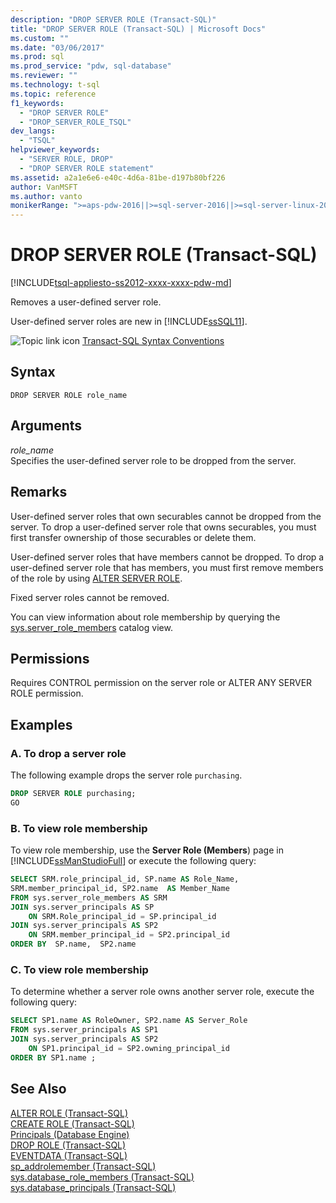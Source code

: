 ```yaml
---
description: "DROP SERVER ROLE (Transact-SQL)"
title: "DROP SERVER ROLE (Transact-SQL) | Microsoft Docs"
ms.custom: ""
ms.date: "03/06/2017"
ms.prod: sql
ms.prod_service: "pdw, sql-database"
ms.reviewer: ""
ms.technology: t-sql
ms.topic: reference
f1_keywords: 
  - "DROP SERVER ROLE"
  - "DROP_SERVER_ROLE_TSQL"
dev_langs: 
  - "TSQL"
helpviewer_keywords: 
  - "SERVER ROLE, DROP"
  - "DROP SERVER ROLE statement"
ms.assetid: a2a1e6e6-e40c-4d6a-81be-d197b80bf226
author: VanMSFT
ms.author: vanto
monikerRange: ">=aps-pdw-2016||>=sql-server-2016||>=sql-server-linux-2017||=azuresqldb-mi-current"
---
```

# DROP SERVER ROLE (Transact-SQL)
[!INCLUDE[tsql-appliesto-ss2012-xxxx-xxxx-pdw-md](../../includes/tsql-appliesto-ss2012-xxxx-xxxx-pdw-md.md)]

  Removes a user-defined server role.  
  
 User-defined server roles are new in [!INCLUDE[ssSQL11](../../includes/sssql11-md.md)].  
  
 ![Topic link icon](../../database-engine/configure-windows/media/topic-link.gif "Topic link icon") [Transact-SQL Syntax Conventions](../../t-sql/language-elements/transact-sql-syntax-conventions-transact-sql.md)  
  
## Syntax  
  
```syntaxsql  
DROP SERVER ROLE role_name  
```  
  
## Arguments  
 *role_name*  
 Specifies the user-defined server role to be dropped from the server.  
  
## Remarks  
 User-defined server roles that own securables cannot be dropped from the server. To drop a user-defined server role that owns securables, you must first transfer ownership of those securables or delete them.  
  
 User-defined server roles that have members cannot be dropped. To drop a user-defined server role that has members, you must first remove members of the role by using [ALTER SERVER ROLE](../../t-sql/statements/alter-server-role-transact-sql.md).  
  
 Fixed server roles cannot be removed.  
  
 You can view information about role membership by querying the [sys.server_role_members](../../relational-databases/system-catalog-views/sys-server-role-members-transact-sql.md) catalog view.  
  
## Permissions  
 Requires CONTROL permission on the server role or ALTER ANY SERVER ROLE permission.  
  
## Examples  
  
### A. To drop a server role  
 The following example drops the server role `purchasing`.  
  
```sql  
DROP SERVER ROLE purchasing;  
GO  
```  
  
### B. To view role membership  
 To view role membership, use the **Server Role (Members**) page in [!INCLUDE[ssManStudioFull](../../includes/ssmanstudiofull-md.md)] or execute the following query:  
  
```sql  
SELECT SRM.role_principal_id, SP.name AS Role_Name,   
SRM.member_principal_id, SP2.name  AS Member_Name  
FROM sys.server_role_members AS SRM  
JOIN sys.server_principals AS SP  
    ON SRM.Role_principal_id = SP.principal_id  
JOIN sys.server_principals AS SP2   
    ON SRM.member_principal_id = SP2.principal_id  
ORDER BY  SP.name,  SP2.name  
```  
  
### C. To view role membership  
 To determine whether a server role owns another server role, execute the following query:  
  
```sql  
SELECT SP1.name AS RoleOwner, SP2.name AS Server_Role  
FROM sys.server_principals AS SP1  
JOIN sys.server_principals AS SP2  
    ON SP1.principal_id = SP2.owning_principal_id   
ORDER BY SP1.name ;  
```  
  
## See Also  
 [ALTER ROLE &#40;Transact-SQL&#41;](../../t-sql/statements/alter-role-transact-sql.md)   
 [CREATE ROLE &#40;Transact-SQL&#41;](../../t-sql/statements/create-role-transact-sql.md)   
 [Principals &#40;Database Engine&#41;](../../relational-databases/security/authentication-access/principals-database-engine.md)   
 [DROP ROLE &#40;Transact-SQL&#41;](../../t-sql/statements/drop-role-transact-sql.md)   
 [EVENTDATA &#40;Transact-SQL&#41;](../../t-sql/functions/eventdata-transact-sql.md)   
 [sp_addrolemember &#40;Transact-SQL&#41;](../../relational-databases/system-stored-procedures/sp-addrolemember-transact-sql.md)   
 [sys.database_role_members &#40;Transact-SQL&#41;](../../relational-databases/system-catalog-views/sys-database-role-members-transact-sql.md)   
 [sys.database_principals &#40;Transact-SQL&#41;](../../relational-databases/system-catalog-views/sys-database-principals-transact-sql.md)  
  
  
